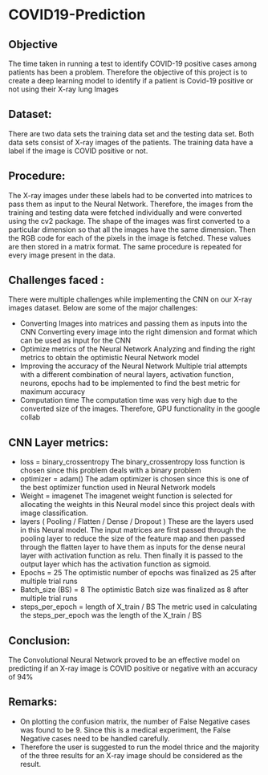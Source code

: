 # COVID19-Prediction

## Objective
The time taken in running a test to identify COVID-19 positive cases among patients has been a problem. Therefore the objective of this project is to create a deep learning model to identify if a patient is Covid-19 positive or not using their X-ray lung Images

## Dataset:
There are two data sets the training data set and the testing data set. Both data sets consist of X-ray images of the patients. The training data have a label if the image is COVID positive or not.

## Procedure:
The X-ray images under these labels had to be converted into matrices to pass them as input to the Neural Network. Therefore, the images from the training and testing data were fetched individually and were converted using the cv2 package. The shape of the images was first converted to a particular dimension so that all the images have the same dimension. Then the RGB code for each of the pixels in the image is fetched. These values are then stored in a matrix format. The same procedure is repeated for every image present in the data.

## Challenges faced :
There were multiple challenges while implementing the CNN on our X-ray images dataset. Below are some of the major challenges:
- Converting Images into matrices and passing them as inputs into the CNN
Converting every image into the right dimension and  format which can be used as input for the CNN
- Optimize metrics of the Neural Network
Analyzing and finding the right metrics to obtain the optimistic Neural Network model
- Improving the accuracy of the Neural Network
Multiple trial attempts with a different combination of neural layers, activation function, neurons, epochs had to be implemented to find the best metric for maximum accuracy
- Computation time
The computation time was very high due to the converted size of the images. Therefore, GPU functionality in the google collab

## CNN Layer metrics:
- loss = binary_crossentropy
The binary_crossentropy loss function is chosen since this problem deals with a binary problem
- optimizer = adam()
The adam optimizer is chosen since this is one of the best optimizer function used in Neural Network models
- Weight = imagenet
The imagenet weight function is selected for allocating the weights in this Neural model since this project deals with image classification.
- layers  ( Pooling / Flatten / Dense / Dropout )
These are the layers used in this Neural model. The input matrices are first passed through the pooling layer to reduce the size of the feature map and then passed through the flatten layer to have them as inputs for the dense neural layer with activation function as relu. Then finally it is passed to the output layer which has the activation function as sigmoid.
- Epochs = 25
The optimistic number of epochs was finalized as 25 after multiple trial runs
- Batch_size (BS) = 8
The optimistic Batch size was finalized as 8 after multiple trial runs
- steps_per_epoch = length of X_train / BS
The metric used in calculating the steps_per_epoch was the length of the X_train / BS

## Conclusion:
The Convolutional Neural Network proved to be an effective model on predicting if an X-ray image is COVID positive or negative with an accuracy of 94%

## Remarks:
- On plotting the confusion matrix, the number of False Negative cases was found to be 9. Since this is a medical experiment, the False Negative cases need to be handled carefully.
- Therefore the user is suggested to run the model thrice and the majority of the three results for an X-ray image should be considered as the result.
